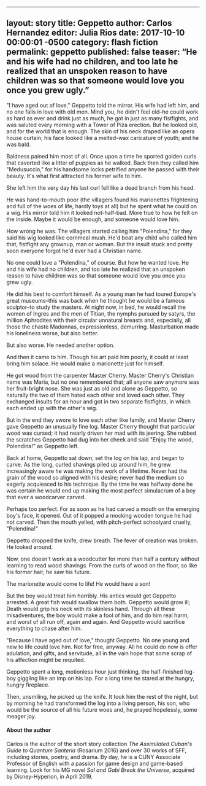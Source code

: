 ----
layout: story 
title: Geppetto
author: Carlos Hernandez
editor: Julia Rios
date: 2017-10-10 00:00:01 -0500
category: flash fiction
permalink: geppetto
published: false
teaser: “He and his wife had no children, and too late he realized that an unspoken reason to have children was so that someone would love you once you grew ugly.”
----

"I have aged out of love," Geppetto told the mirror. His wife had left him, and no one falls in love with old men. Mind you, he didn't feel old–he could work as hard as ever and drink just as much, he got in just as many fistfights, and was saluted every morning with a Tower of Piza erection. But he looked old, and for the world that is enough. The skin of his neck draped like an opera house curtain; his face looked like a melted-wax caricature of youth; and he was bald. 
Baldness pained him most of all. Once upon a time he sported golden curls that cavorted like a litter of puppies as he walked. Back then they called him "Medusuccio," for his handsome locks petrified anyone he passed with their beauty. It's what first attracted his former wife to him.
She left him the very day his last curl fell like a dead branch from his head.
He was hand-to-mouth poor (the villagers found his marionettes frightening and full of the woes of life, hardly toys at all) but he spent what he could on a wig. His mirror told him it looked not-half-bad. More true to how he felt on the inside. Maybe it would be enough, and someone would love him.
How wrong he was. The villagers started calling him "Polendina," for they said his wig looked like cornmeal mush. He'd beat any child who called him that, fistfight any grownup, man or woman. But the insult stuck and pretty soon everyone forgot he'd ever had a Christian name. 
No one could love a "Polendina," of course. But how he wanted love. He and his wife had no children, and too late he realized that an unspoken reason to have children was so that someone would love you once you grew ugly. 
He did his best to comfort himself. As a young man he had toured Europe's great museums–this was back when he thought he would be a famous sculptor–to study the masters. At night now, in bed, he would recall the women of Ingres and the men of Titian, the nymphs pursued by satyrs, the million Aphrodites with their circular unnatural breasts and, especially, all those the chaste Madonnas, expressionless, demurring. Masturbation made his loneliness worse, but also better.
But also worse. He needed another option. 
And then it came to him. Though his art paid him poorly, it could at least bring him solace. He would make a marionette just for himself.
He got wood from the carpenter Master Cherry. Master Cherry's Christian name was Maria, but no one remembered that; all anyone saw anymore was her fruit-bright nose. She was just as old and alone as Geppetto, so naturally the two of them hated each other and loved each other. They exchanged insults for an hour and got in two separate fistfights, in which each ended up with the other's wig. 
But in the end they swore to love each other like family, and Master Cherry gave Geppetto an unusually fine log. Master Cherry thought that particular wood was cursed; it had nearly driven her mad with its jeering. She rubbed the scratches Geppetto had dug into her cheek and said "Enjoy the wood, Polendina!" as Geppetto left.
Back at home, Geppetto sat down, set the log on his lap, and began to carve. As the long, curled shavings piled up around him, he grew increasingly aware he was making the work of a lifetime. Never had the grain of the wood so aligned with his desire; never had the medium so eagerly acquiesced to his technique. By the time he was halfway done he was certain he would end up making the most perfect simulacrum of a boy that ever a woodcarver carved.
Perhaps too perfect. For as soon as he had carved a mouth on the emerging boy's face, it opened. Out of it popped a mocking wooden tongue he had not carved. Then the mouth yelled, with pitch-perfect schoolyard cruelty, "Polendina!"
Geppetto dropped the knife, drew breath. The fever of creation was broken. He looked around. 
Now, one doesn't work as a woodcutter for more than half a century without learning to read wood shavings. From the curls of wood on the floor, so like his former hair, he saw his future. 
The marionette would come to life! He would have a son!
But the boy would treat him horribly. His antics would get Geppetto arrested. A great fish would swallow them both. Geppetto would grow ill; Death would grip his neck with its skinless hand. Through all these misadventures, the boy would make a fool of him, and do him real harm, and worst of all run off, again and again. And Geppetto would sacrifice everything to chase after him.
"Because I have aged out of love," thought Geppetto. No one young and new to life could love him. Not for free, anyway. All he could do now is offer adulation, and gifts, and servitude, all in the vain hope that some scrap of his affection might be requited. 
Geppetto spent a long, motionless hour just thinking, the half-finished log-boy giggling like an imp on his lap. For a long time he stared at the hungry, hungry fireplace.
Then, unsmiling, he picked up the knife. It took him the rest of the night, but by morning he had transformed the log into a living person, his son, who would be the source of all his future woes and, he prayed hopelessly, some meager joy.

#### About the author

Carlos is the author of the short story collection _The Assimilated Cuban's Guide to Quantum Santeria_ (Rosarium 2016) and over 30 works of SFF, including stories, poetry, and drama. By day, he is a CUNY Associate Professor of English with a passion for game design and game-based learning. Look for his MG novel _Sal and Gabi Break the Universe_, acquired by Disney-Hyperion, in April 2019.

